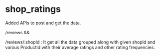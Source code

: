 # shop_ratings

Added APIs to post and get the data.

/reviews && 

/reviews/:shopId : It get all the data grouped along with given shopId and varous ProductId with their average ratings and other rating frequencies.
